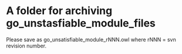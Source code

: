 # A folder for archiving go_unstasfiable_module_files

Please save as go_unsatisfiable_module_rNNN.owl where rNNN = svn revision number.
